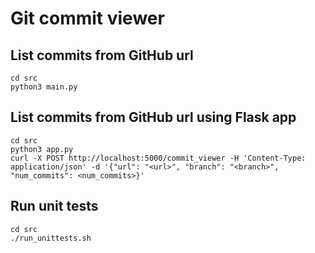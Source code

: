 # Git commit viewer

## List commits from GitHub url

```
cd src
python3 main.py
```

## List commits from GitHub url using Flask app

```
cd src
python3 app.py
curl -X POST http://localhost:5000/commit_viewer -H 'Content-Type: application/json' -d '{"url": "<url>", "branch": "<branch>", "num_commits": <num_commits>}'
```

## Run unit tests

```
cd src
./run_unittests.sh
```